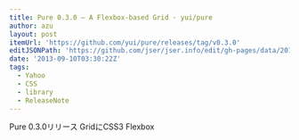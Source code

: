 ```yaml
---
title: Pure 0.3.0 — A Flexbox-based Grid · yui/pure
author: azu
layout: post
itemUrl: 'https://github.com/yui/pure/releases/tag/v0.3.0'
editJSONPath: 'https://github.com/jser/jser.info/edit/gh-pages/data/2013/09/index.json'
date: '2013-09-10T03:30:22Z'
tags:
  - Yahoo
  - CSS
  - library
  - ReleaseNote
---
```

Pure 0.3.0リリース
GridにCSS3 Flexbox

